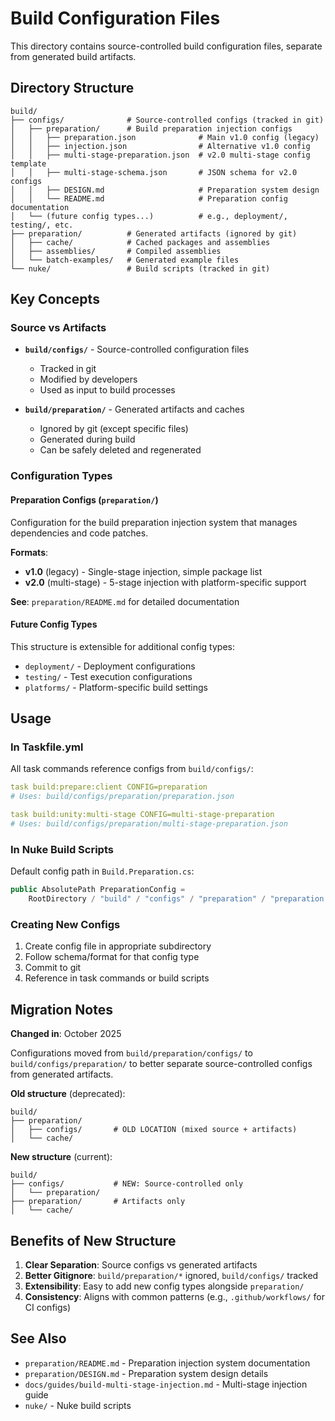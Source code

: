 # Build Configuration Files

This directory contains source-controlled build configuration files, separate from generated build artifacts.

## Directory Structure

```text
build/
├── configs/              # Source-controlled configs (tracked in git)
│   ├── preparation/      # Build preparation injection configs
│   │   ├── preparation.json              # Main v1.0 config (legacy)
│   │   ├── injection.json                # Alternative v1.0 config
│   │   ├── multi-stage-preparation.json  # v2.0 multi-stage config template
│   │   ├── multi-stage-schema.json       # JSON schema for v2.0 configs
│   │   ├── DESIGN.md                     # Preparation system design
│   │   └── README.md                     # Preparation config documentation
│   └── (future config types...)          # e.g., deployment/, testing/, etc.
├── preparation/          # Generated artifacts (ignored by git)
│   ├── cache/            # Cached packages and assemblies
│   ├── assemblies/       # Compiled assemblies
│   └── batch-examples/   # Generated example files
└── nuke/                 # Build scripts (tracked in git)
```

## Key Concepts

### Source vs Artifacts

- **`build/configs/`** - Source-controlled configuration files
  - Tracked in git
  - Modified by developers
  - Used as input to build processes

- **`build/preparation/`** - Generated artifacts and caches
  - Ignored by git (except specific files)
  - Generated during build
  - Can be safely deleted and regenerated

### Configuration Types

#### Preparation Configs (`preparation/`)

Configuration for the build preparation injection system that manages dependencies and code patches.

**Formats**:

- **v1.0** (legacy) - Single-stage injection, simple package list
- **v2.0** (multi-stage) - 5-stage injection with platform-specific support

**See**: `preparation/README.md` for detailed documentation

#### Future Config Types

This structure is extensible for additional config types:

- `deployment/` - Deployment configurations
- `testing/` - Test execution configurations
- `platforms/` - Platform-specific build settings

## Usage

### In Taskfile.yml

All task commands reference configs from `build/configs/`:

```yaml
task build:prepare:client CONFIG=preparation
# Uses: build/configs/preparation/preparation.json

task build:unity:multi-stage CONFIG=multi-stage-preparation
# Uses: build/configs/preparation/multi-stage-preparation.json
```

### In Nuke Build Scripts

Default config path in `Build.Preparation.cs`:

```csharp
public AbsolutePath PreparationConfig =
    RootDirectory / "build" / "configs" / "preparation" / "preparation.json";
```

### Creating New Configs

1. Create config file in appropriate subdirectory
2. Follow schema/format for that config type
3. Commit to git
4. Reference in task commands or build scripts

## Migration Notes

**Changed in**: October 2025

Configurations moved from `build/preparation/configs/` to `build/configs/preparation/` to better separate source-controlled configs from generated artifacts.

**Old structure** (deprecated):

```text
build/
├── preparation/
│   ├── configs/       # OLD LOCATION (mixed source + artifacts)
│   └── cache/
```

**New structure** (current):

```text
build/
├── configs/           # NEW: Source-controlled only
│   └── preparation/
├── preparation/       # Artifacts only
│   └── cache/
```

## Benefits of New Structure

1. **Clear Separation**: Source configs vs generated artifacts
2. **Better Gitignore**: `build/preparation/*` ignored, `build/configs/` tracked
3. **Extensibility**: Easy to add new config types alongside `preparation/`
4. **Consistency**: Aligns with common patterns (e.g., `.github/workflows/` for CI configs)

## See Also

- `preparation/README.md` - Preparation injection system documentation
- `preparation/DESIGN.md` - Preparation system design details
- `docs/guides/build-multi-stage-injection.md` - Multi-stage injection guide
- `nuke/` - Nuke build scripts
